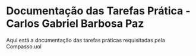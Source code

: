 # Documentação das Tarefas Prática - Carlos Gabriel Barbosa Paz
Aqui está a documentação das tarefas práticas requisitadas pela Compasso.uol
